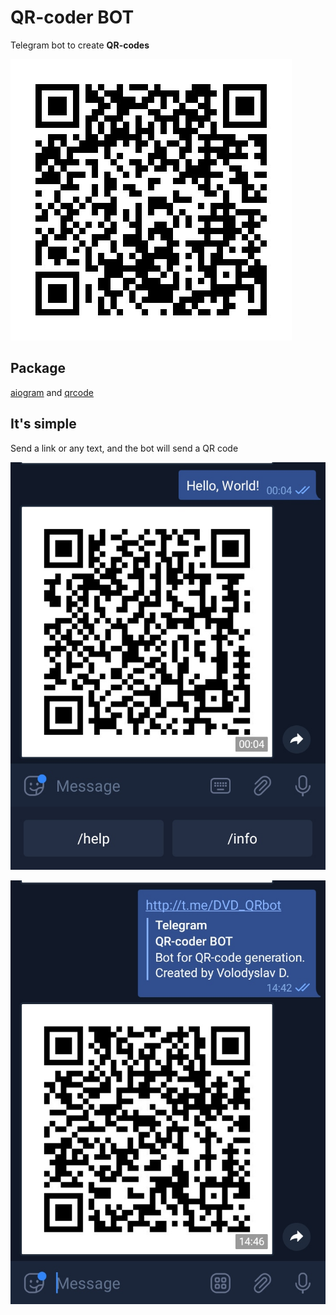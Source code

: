 # QR-coder BOT
Telegram bot to create **QR-codes**

![Image of qr_bot](https://github.com/DVolodyslavD/QR-coder_bot/blob/main/qrcodes/qr_bot.jpg)

## Package
[aiogram](https://pypi.org/project/aiogram/) and [qrcode](https://pypi.org/project/qrcode/)

## It's simple
Send a link or any text, and the bot will send a QR code

![Image of IMG_20210613_000501](https://github.com/DVolodyslavD/QR-coder_bot/blob/main/screenshots/IMG_20210613_000501.jpg)

![Image of IMG_20210613_144822](https://github.com/DVolodyslavD/QR-coder_bot/blob/main/screenshots/IMG_20210613_144822.jpg)
